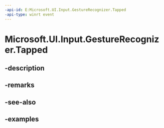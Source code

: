 ```yaml
---
-api-id: E:Microsoft.UI.Input.GestureRecognizer.Tapped
-api-type: winrt event
---
```


# Microsoft.UI.Input.GestureRecognizer.Tapped

<!--
public event Windows.Foundation.TypedEventHandler<Microsoft.UI.Input.GestureRecognizer,Microsoft.UI.Input.TappedEventArgs> Tapped;
-->


## -description

## -remarks

## -see-also

## -examples


